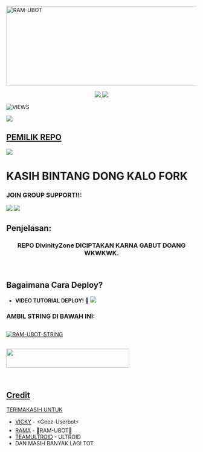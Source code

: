 <a href="https://www.instagram.com/bangboynih?r=nametag"><img src="https://telegra.ph/file/0e08ebfd183b4726478d7.jpg" width="550" height="211" alt="  RAM-UBOT" /></a>

<p align="center">
  <a href="https://github.com/divinity099/DivinityZone/fork">
    <img src="https://img.shields.io/github/forks/divinity099/DivinityZone?label=Fork&style=social">
    
  </a>
  <a href="https://github.com/divinity099/DivinityZone">
    <img src="https://img.shields.io/github/stars/divinity099/DivinityZone?style=social">
  </a>
</p>  

![VIEWS](https://komarev.com/ghpvc/?username=divinity099)

<a href="https://t.me/ramubotspam"><img src="https://img.shields.io/badge/KODE%20PENILAIAN-A+-blue.svg?style=for-the-badge&logo=Factor.">

## PEMILIK REPO
<a href="https://t.me/papih_adi"><img src="https://img.shields.io/badge/OWNER-Divinity%20Zone-grean.svg?style=for-the-badge&logo=Telegram"></a>
  
# KASIH BINTANG DONG KALO FORK

### JOIN GROUP SUPPORT!!:

<a href="https://t.me/gbngtod"><img src="https://img.shields.io/badge/Join-CHANNEL%20DivinityZone-grean.svg?style=for-the-badge&logo=Telegram"></a>
<a href="https://t.me/MutualanParjamban"><img src="https://img.shields.io/badge/Join-GROUP%20DivinityZone-grean.svg?style=for-the-badge&logo=Telegram"></a>

## Penjelasan:

<h3 align="center">REPO DivinityZone DICIPTAKAN KARNA GABUT DOANG WKWKWK.</h3>
<p align="center">&nbsp;</p>

## Bagaimana Cara Deploy?

* **VIDEO TUTORIAL DEPLOY!** 🔧
[<img src="https://telegra.ph/file/5a72ea82dedf3c4e8ffee.jpg">](https://t.me/UserbotChannel/36)

### AMBIL STRING DI BAWAH INI:

##
[![RAM-UBOT-STRING](https://replit.com/badge/github/@ramadhani892/RAM-UBOT)](https://replit.com/@ramadhani892/RAM-UBOT-STRING)
##
<a href="https://heroku.com/deploy?template=https://github.com/divinity099/DivinityZone"><img src="https://img.shields.io/badge/DEPLOY%20RAM%20UBOT%20DI%20HEROKU-red?style=flat&logo=Heroku" width="325" height="50.100" />

<br>
</p>

## Credit
TERIMAKASIH UNTUK

*   [VICKY](https://t.me/vckyouubitch) - ⚡Geez-Userbot⚡
*   [RAMA](https://t.me/ootspambot) - 🌟RAM-UBOT🌟
*   [TEAMULTROID](https://github.com/TeamUltroid) - ULTROID
*   DAN MASIH BANYAK LAGI TOT
